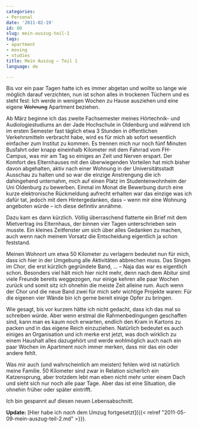 ```yaml
---
categories:
- Personal
date: '2011-02-19'
id: 80
slug: mein-auszug-teil-1
tags:
- apartment
- moving
- studies
title: Mein Auszug – Teil 1
language: de

---
```


Bis vor ein paar Tagen hatte ich es immer abgetan und wollte so lange wie möglich darauf verzichten, nun ist schon alles in trockenen Tüchern und es steht fest: Ich werde in wenigen Wochen zu Hause ausziehen und eine eigene ~~Wohnung~~ Apartment beziehen.

Ab März beginne ich das zweite Fachsemester meines Hörtechnik- und Audiologiestudiums an der Jade Hochschule in Oldenburg und während ich im ersten Semester fast täglich etwa 3 Stunden in öffentlichen Verkehrsmitteln verbracht habe, wird es für mich ab sofort wesentlich einfacher zum Institut zu kommen. Es trennen mich nur noch fünf Minuten Busfahrt oder knapp eineinhalb Kilometer mit dem Fahrrad vom FH-Campus, was mir am Tag so einiges an Zeit und Nerven erspart. Der Komfort des Elternhauses mit den überwiegenden Vorteilen hat mich bisher davon abgehalten, aktiv nach einer Wohnung in der Universitätsstadt Ausschau zu halten und so war die einzige Anstrengung die ich dahingehend unternahm, mich auf einen Platz im Studentenwohnheim der Uni Oldenburg zu bewerben. Einmal im Monat die Bewerbung durch eine kurze elektronische Rückmeldung aufrecht erhalten war das einzige was ich dafür tat, jedoch mit dem Hintergedanken, dass – wenn mir eine Wohnung angeboten würde – ich diese definitiv annähme.

<!--more-->

Dazu kam es dann kürzlich. Völlig überraschend flatterte ein Brief mit dem Mietvertrag ins Elternhaus, der binnen vier Tagen unterschrieben sein musste. Ein kleines Zeitfenster um sich über alles Gedanken zu machen, auch wenn nach meinem Vorsatz die Entscheidung eigentlich ja schon feststand.

Meinen Wohnort um etwa 50 Kilometer zu verlagern bedeutet nun für mich, dass ich hier in der Umgebung alle Aktivitäten abbrechen muss. Das Singen im Chor, die erst kürzlich gegründete Band, … – Naja das war es eigentlich schon. Besonders viel hält mich hier nicht mehr, denn nach dem Abitur sind viele Freunde bereits weggezogen, nur einige kehren alle paar Wochen zurück und somit sitz ich ohnehin die meiste Zeit alleine rum. Auch wenn der Chor und die neue Band zwei für mich sehr wichtige Projekte waren: Für die eigenen vier Wände bin ich gerne bereit einige Opfer zu bringen.

Wie gesagt, bis vor kurzem hätte ich nicht gedacht, dass ich das mal so schreiben würde. Aber wenn erstmal die Rahmenbedingungen geschaffen sind, kann man es kaum noch erwarten, endlich den Kram in Kartons zu packen und in das eigene Reich einzuziehen. Natürlich bedeutet es auch einiges an Organisation und ich merke erst jetzt, was doch wirklich zu einem Haushalt alles dazugehört und werde wohlmöglich auch nach ein paar Wochen im Apartment noch immer merken, dass mir das ein oder andere fehlt.

Was mir auch (und wahrscheinlich am meisten) fehlen wird ist natürlich meine Familie. 50 Kilometer sind zwar in Relation sicherlich ein Katzensprung, aber trotzdem lebt man eben nicht mehr unter einem Dach und sieht sich nur noch alle paar Tage. Aber das ist eine Situation, die ohnehin früher oder später eintrifft.

Ich bin gespannt auf diesen neuen Lebensabschnitt.

**Update:** [Hier habe ich _nach_ dem Umzug fortgesetzt]({{< relref "2011-05-09-mein-auszug-teil-2.md" >}}).
